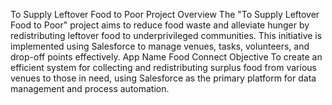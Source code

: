To Supply Leftover Food to Poor
Project Overview
The "To Supply Leftover Food to Poor" project aims to reduce food waste and alleviate hunger by redistributing leftover food to underprivileged communities. This initiative is implemented using Salesforce to manage venues, tasks, volunteers, and drop-off points effectively.
App Name
Food Connect
Objective
To create an efficient system for collecting and redistributing surplus food from various venues to those in need, using Salesforce as the primary platform for data management and process automation.
